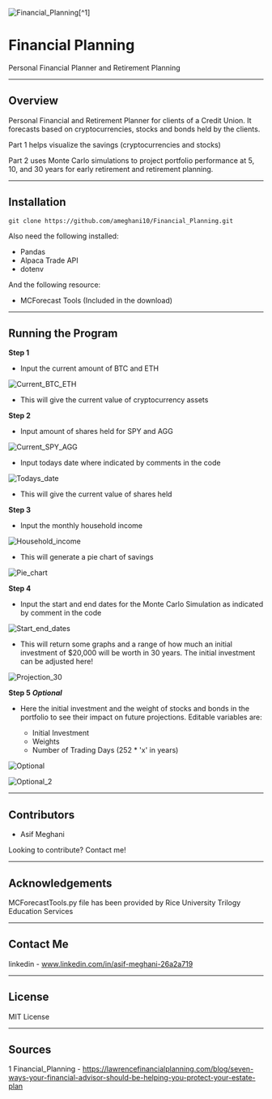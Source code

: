 ![Financial_Planning](Images/financial_planning.png)[^1]

# Financial Planning

Personal Financial Planner and Retirement Planning

---

## Overview

Personal Financial and Retirement Planner for clients of a Credit Union. It forecasts based on cryptocurrencies, stocks and bonds held by the clients.

Part 1 helps visualize the savings (cryptocurrencies and stocks)

Part 2 uses Monte Carlo simulations to project portfolio performance at 5, 10, and 30 years for early retirement and retirement planning.

---

## Installation

```python,
git clone https://github.com/ameghani10/Financial_Planning.git
```

Also need the following installed:

- Pandas
- Alpaca Trade API
- dotenv

And the following resource:

- MCForecast Tools (Included in the download)

---

## Running the Program

**Step 1**

- Input the current amount of BTC and ETH

![Current_BTC_ETH](Images/Current_BTC_ETH.png)

- This will give the current value of cryptocurrency assets

**Step 2**

- Input amount of shares held for SPY and AGG

![Current_SPY_AGG](Images/Current_SPY_AGG.png)

- Input todays date where indicated by comments in the code

![Todays_date](Images/Todays_date.png)

- This will give the current value of shares held

**Step 3**

- Input the monthly household income

![Household_income](Images/Household_income.png)

- This will generate a pie chart of savings

![Pie_chart](Images/Pie_chart.png)

**Step 4**

- Input the start and end dates for the Monte Carlo Simulation as indicated by comment in the code

![Start_end_dates](Images/Start_end_date.png)

- This will return some graphs and a range of how much an initial investment of $20,000 will be worth in 30 years. The initial investment can be adjusted here!

![Projection_30](Images/Projection_30.png)

**Step 5** **_Optional_**

- Here the initial investment and the weight of stocks and bonds in the portfolio to see their impact on future projections. Editable variables are:

    - Initial Investment
    - Weights
    - Number of Trading Days (252 * 'x' in years)

![Optional](Images/Optional.png)

![Optional_2](Images/Optional_2.png)

---

## Contributors

- Asif Meghani

Looking to contribute?
Contact me!

---

## Acknowledgements

MCForecastTools.py file has been provided by Rice University Trilogy Education Services

---

## Contact Me

linkedin - www.linkedin.com/in/asif-meghani-26a2a719

---

## License

MIT License

---

## Sources

1 Financial_Planning - https://lawrencefinancialplanning.com/blog/seven-ways-your-financial-advisor-should-be-helping-you-protect-your-estate-plan